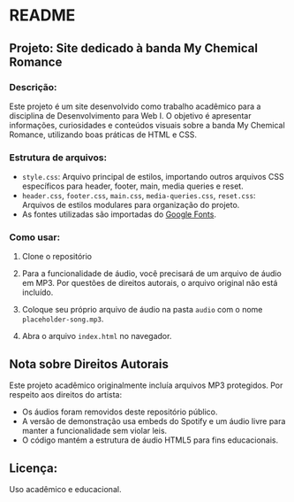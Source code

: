 # README

## Projeto: Site dedicado à banda My Chemical Romance

### Descrição:
Este projeto é um site desenvolvido como trabalho acadêmico para a disciplina de Desenvolvimento para Web I. O objetivo é apresentar informações, curiosidades e conteúdos visuais sobre a banda My Chemical Romance, utilizando boas práticas de HTML e CSS.

### Estrutura de arquivos:
- `style.css`: Arquivo principal de estilos, importando outros arquivos CSS específicos para header, footer, main, media queries e reset.
- `header.css`, `footer.css`, `main.css`, `media-queries.css`, `reset.css`: Arquivos de estilos modulares para organização do projeto.
- As fontes utilizadas são importadas do [Google Fonts](https://fonts.google.com/).

### Como usar:
1. Clone o repositório

2. Para a funcionalidade de áudio, você precisará de um arquivo de áudio em MP3. Por questões de direitos autorais, o arquivo original não está incluído.

3. Coloque seu próprio arquivo de áudio na pasta `audio` com o nome `placeholder-song.mp3`.

4. Abra o arquivo `index.html` no navegador.

## Nota sobre Direitos Autorais
Este projeto acadêmico originalmente incluía arquivos MP3 protegidos. Por respeito aos direitos do artista:
- Os áudios foram removidos deste repositório público.
- A versão de demonstração usa embeds do Spotify e um áudio livre para manter a funcionalidade sem violar leis.
- O código mantém a estrutura de áudio HTML5 para fins educacionais.

## Licença:
Uso acadêmico e educacional.

